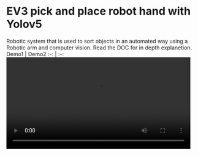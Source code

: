 # EV3 pick and place robot hand with Yolov5
Robotic system that is used to sort objects in an automated way using a Robotic arm and computer vision. Read the DOC for in depth explanetion. 
Demo1 | Demo2
:-: | :-:
<video src='demo1.mp4' width=480/> | <video src='demo2.mp4' width=480/>
